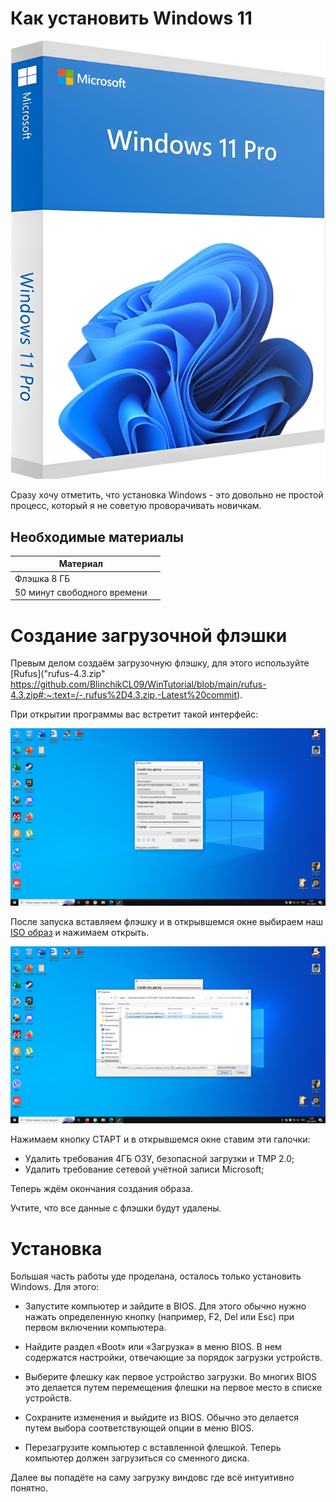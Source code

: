 # Как установить Windows 11

![img scrl](https://github.com/BlinchikCL09/WinTutorial/blob/main/snapedit_1701797917819.png)

Сразу хочу отметить, что установка Windows - это довольно не простой процесс, который я не советую проворачивать новичкам.

## Необходимые материалы

| Материал |  |
|-----------------------|--|
| Флэшка 8 ГБ           |  |
| 50 минут свободного времени |  |

# Создание загрузочной флэшки

Превым делом создаём загрузочную флэшку, для этого используйте [Rufus]("rufus-4.3.zip"
 https://github.com/BlinchikCL09/WinTutorial/blob/main/rufus-4.3.zip#:~:text=/-,rufus%2D4.3.zip,-Latest%20commit).

При открытии программы вас встретит такой интерфейс:

![img scrl](https://github.com/BlinchikCL09/WinTutorial/blob/main/%D0%A1%D0%BD%D0%B8%D0%BC%D0%BE%D0%BA%20%D1%8D%D0%BA%D1%80%D0%B0%D0%BD%D0%B0%20(1).png)

После запуска вставляем флэшку и в открывшемся окне выбираем наш [ISO образ](https://drive.google.com/file/d/1gnag8Ch00AkbcDHQBSRlY0UKd8C5BZ6M/view?usp=drivesdk) и нажимаем открыть.

![image scrl](https://github.com/BlinchikCL09/WinTutorial/blob/main/%D0%A1%D0%BD%D0%B8%D0%BC%D0%BE%D0%BA%20%D1%8D%D0%BA%D1%80%D0%B0%D0%BD%D0%B0%20(4).png)

Нажимаем кнопку СТАРТ и в открывшемся окне ставим эти галочки:

- Удалить требования 4ГБ ОЗУ, безопасной загрузки и TMP 2.0;
- Удалить требование сетевой учётной записи Microsoft;

Теперь ждём окончания создания образа.

Учтите, что все данные с флэшки будут удалены.


# Установка


Большая часть работы уде проделана, осталось только установить Windows. Для этого:



- Запустите компьютер и зайдите в BIOS. Для этого обычно нужно нажать определенную кнопку (например, F2, Del или Esc) при первом включении компьютера.


- Найдите раздел «Boot» или «Загрузка» в меню BIOS. В нем содержатся настройки, отвечающие за порядок загрузки устройств.


- Выберите флешку как первое устройство загрузки. Во многих BIOS это делается путем перемещения флешки на первое место в списке устройств.


- Сохраните изменения и выйдите из BIOS. Обычно это делается путем выбора соответствующей опции в меню BIOS.


- Перезагрузите компьютер с вставленной флешкой. Теперь компьютер должен загрузиться со сменного диска.


Далее вы попадёте на саму загрузку виндовс где всё интуитивно понятно.








